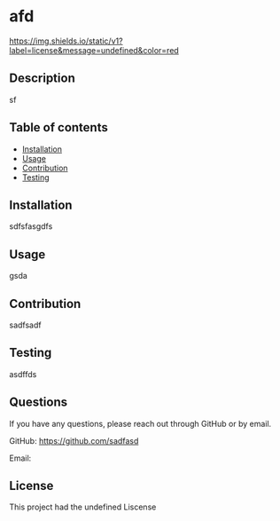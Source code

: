 # afd
  https://img.shields.io/static/v1?label=license&message=undefined&color=red
  
  ## Description
  sf

  ## Table of contents
  * [Installation](#installation)
  * [Usage](#usage)
  * [Contribution](#contribution)
  * [Testing](#testing)
  
  ## Installation
  sdfsfasgdfs

  ## Usage 
  gsda

  ## Contribution
  sadfsadf

  ## Testing
  asdffds

  ## Questions
  If you have any questions, please reach out through GitHub or by email.

  GitHub: https://github.com/sadfasd

  Email: 

 
  ## License
  
  This project had the undefined Liscense

